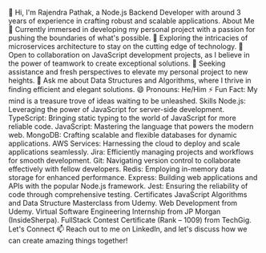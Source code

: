👋 Hi, I'm Rajendra Pathak, a Node.js Backend Developer with around 3 years of experience in crafting robust and scalable applications.
About Me
🔭 Currently immersed in developing my personal project with a passion for pushing the boundaries of what's possible.
🌱 Exploring the intricacies of microservices architecture to stay on the cutting edge of technology.
👯 Open to collaboration on JavaScript development projects, as I believe in the power of teamwork to create exceptional solutions.
🤔 Seeking assistance and fresh perspectives to elevate my personal project to new heights.
💬 Ask me about Data Structures and Algorithms, where I thrive in finding efficient and elegant solutions.
😄 Pronouns: He/Him
⚡ Fun Fact: My mind is a treasure trove of ideas waiting to be unleashed.
Skills
Node.js: Leveraging the power of JavaScript for server-side development.
TypeScript: Bringing static typing to the world of JavaScript for more reliable code.
JavaScript: Mastering the language that powers the modern web.
MongoDB: Crafting scalable and flexible databases for dynamic applications.
AWS Services: Harnessing the cloud to deploy and scale applications seamlessly.
Jira: Efficiently managing projects and workflows for smooth development.
Git: Navigating version control to collaborate effectively with fellow developers.
Redis: Employing in-memory data storage for enhanced performance.
Express: Building web applications and APIs with the popular Node.js framework.
Jest: Ensuring the reliability of code through comprehensive testing.
Certificates
JavaScript Algorithms and Data Structure Masterclass from Udemy.
Web Development from Udemy.
Virtual Software Engineering Internship from JP Morgan (InsideSherpa).
FullStack Contest Certificate (Rank – 1009) from TechGig.
Let's Connect
📫 Reach out to me on LinkedIn, and let's discuss how we can create amazing things together!

